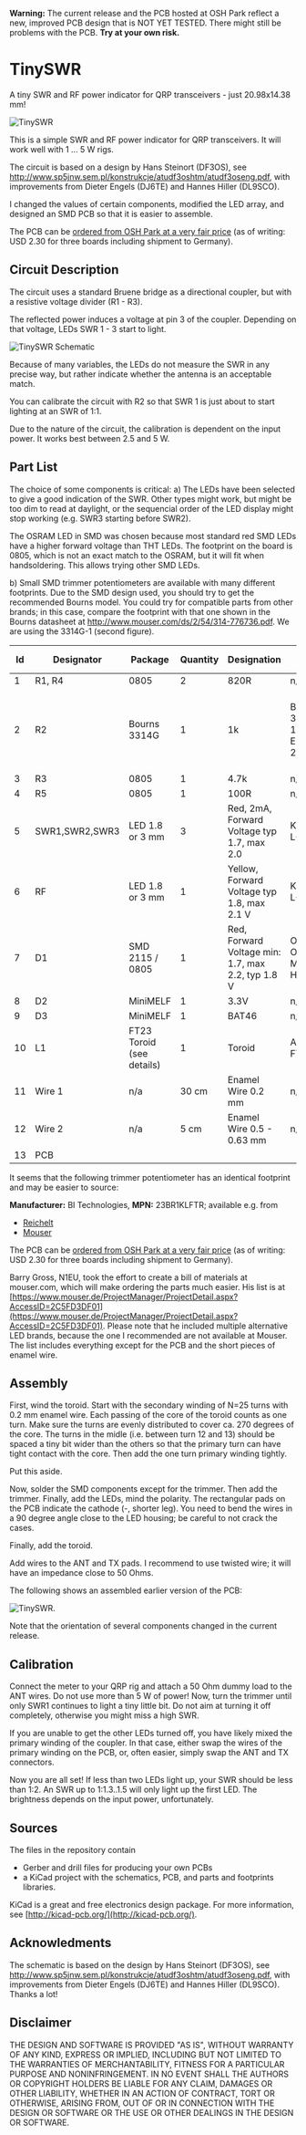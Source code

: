 **Warning:** The current release and the PCB hosted at OSH Park reflect a new, improved PCB design that is NOT YET TESTED. There might still be problems with the PCB. **Try at your own risk.**

# TinySWR
A tiny SWR and RF power indicator for QRP transceivers - just 20.98x14.38 mm!

![TinySWR](https://raw.githubusercontent.com/mfhepp/tinyswr/master/images/tinyswr1.png)

This is a simple SWR and RF power indicator for QRP transceivers. It will work well with 1 ... 5 W rigs.

The circuit is based on a design by Hans Steinort (DF3OS),
see http://www.sp5jnw.sem.pl/konstrukcje/atudf3oshtm/atudf3oseng.pdf,
with improvements from Dieter Engels (DJ6TE) and 
Hannes Hiller (DL9SCO).

I changed the values of certain components, modified the LED array, and designed an SMD PCB so that it is easier to assemble.

The PCB can be [ordered from OSH Park at a very fair price](https://oshpark.com/shared_projects/kZaRTLlD) (as of writing: USD 2.30 for three boards including shipment to Germany).

## Circuit Description ##
The circuit uses a standard Bruene bridge as a directional coupler, but with a resistive voltage divider (R1 - R3).

The reflected power induces a voltage at pin 3 of the coupler. Depending on that voltage, LEDs SWR 1 - 3 start to light.

![TinySWR Schematic](https://raw.githubusercontent.com/mfhepp/tinyswr/master/images/tinyswr-schematic.png)

Because of many variables, the LEDs do not measure the SWR in any precise way, but rather indicate whether the antenna is an acceptable match.

You can calibrate the circuit with R2 so that SWR 1 is just about to start lighting at an SWR of 1:1.

Due to the nature of the circuit, the calibration is dependent on the input power. It works best between 2.5 and 5 W.

## Part List ##
The choice of some components is critical: 
a) The LEDs have been selected to give a good indication of the SWR. Other types might work, but might be too dim to read at daylight, or the sequencial order of the LED display might stop working (e.g. SWR3 starting before SWR2).

The OSRAM LED in SMD was chosen because most standard red SMD LEDs have a higher forward voltage than THT LEDs. The footprint on the board is 0805, which is not an exact match to the OSRAM, but it will fit when handsoldering. This allows trying other SMD LEDs.

b) Small SMD trimmer potentiometers are available with many different footprints. Due to the SMD design used, you should try to get the recommended Bourns model. You could try for compatible parts from other brands; in this case, compare the footprint with that one shown in the Bourns datasheet at http://www.mouser.com/ds/2/54/314-776736.pdf. We are using the 3314G-1 (second figure).

 Id | Designator | Package | Quantity | Designation | MPN | Supplier and Reference |
--- | ---------- | ------- | -------- | ----------- | --- | ---------------------- |
1 | R1, R4 | 0805 | 2 | 820R | n/a | Any | 
2 | R2 | Bourns 3314G | 1 | 1k | Bourns 3314G-1-102E or TT Electronics 23BR1KLFTR | Mouser: 652-3314G-1-102E or 858-23BR1KLFTR; Reichelt: 23B-1,0K| 
3 | R3 | 0805 | 1 | 4.7k | n/a | Any | 
4 | R5 | 0805 | 1 | 100R | n/a | Any | 
5 | SWR1,SWR2,SWR3 | LED 1.8 or 3 mm | 3 | Red, 2mA, Forward Voltage typ 1.7, max 2.0 | KINGBRIGHT L-934LID | Reichelt: LED 3MM 2MA RT | 
6 | RF | LED 1.8 or 3 mm | 1 | Yellow, Forward Voltage typ 1.8, max 2.1 V | KINGBRIGHT L-934LYD | Reichelt: LED 3MM 2MA GE | 
7 | D1 | SMD 2115 / 0805 | 1 | Red, Forward Voltage min: 1.7, max 2.2, typ 1.8 V | OSRAM OPTO LS M67K-H2L1-1-Z  | Reichelt: LS M67K | 
8 | D2 | MiniMELF | 1 | 3.3V | n/a | Any | 
9 | D3 | MiniMELF | 1 | BAT46 | n/a | Any | 
10 | L1 | FT23 Toroid (see details) | 1 | Toroid | Amidon FT23-43 | Reichelt: FT 23-43 | 
11 | Wire 1 | n/a | 30 cm | Enamel Wire 0.2 mm | n/a | Any | 
12 | Wire 2 | n/a | 5 cm | Enamel Wire 0.5 - 0.63 mm | n/a | Any | 
13 | PCB |  |  |  |  |  | 

It seems that the following trimmer potentiometer has an identical footprint and may be easier to source:

**Manufacturer:** BI Technologies, **MPN:** 23BR1KLFTR; available e.g. from 
* [Reichelt](https://www.reichelt.de/Miniaturtrimmer/23B-1-0K/3/index.html?ACTION=3&LA=3&ARTICLE=146082&GROUPID=3131&trstct=vrt_pdn)
* [Mouser](http://www.mouser.de/ProductDetail/TT-Electronics/23BR1KLFTR/)

The PCB can be [ordered from OSH Park at a very fair price](https://oshpark.com/shared_projects/kZaRTLlD) (as of writing: USD 2.30 for three boards including shipment to Germany).

Barry Gross, N1EU, took the effort to create a bill of materials at mouser.com, which will make ordering the parts much easier. His list is at
[https://www.mouser.de/ProjectManager/ProjectDetail.aspx?AccessID=2C5FD3DF01](https://www.mouser.de/ProjectManager/ProjectDetail.aspx?AccessID=2C5FD3DF01). Please note that he included multiple alternative LED brands, because the one I recommended are not available at Mouser. The list includes everything except for the PCB and the short pieces of enamel wire.

## Assembly ##
First, wind the toroid. Start with the secondary winding of N=25 turns with 0.2 mm enamel wire. Each passing of the core of the toroid counts as one turn. Make sure the turns are evenly distributed to cover ca. 270 degrees of the core. The turns in the midle (i.e. between turn 12 and 13) should be spaced a tiny bit wider than the others so that the primary turn can have tight contact with the core. Then add the one turn primary winding tightly.

Put this aside.

Now, solder the SMD components except for the trimmer. Then add the trimmer. Finally, add the LEDs, mind the polarity. The rectangular pads on the PCB indicate the cathode (-, shorter leg). You need to bend the wires in a 90 degree angle close to the LED housing; be careful to not crack the cases.

Finally, add the toroid. 

Add wires to the ANT and TX pads. I recommend to use twisted wire; it will have an impedance close to 50 Ohms.

The following shows an assembled earlier version of the PCB:

![TinySWR](https://raw.githubusercontent.com/mfhepp/tinyswr/master/images/tinyswr-photo.png). 

Note that the orientation of several components changed in the current release.

## Calibration ##
Connect the meter to your QRP rig and attach a 50 Ohm dummy load to the ANT wires. Do not use more than 5 W of power! Now, turn the trimmer until only SWR1 continues to light a tiny little bit. Do not aim at turning it off completely, otherwise you might miss a high SWR.

If you are unable to get the other LEDs turned off, you have likely mixed the primary winding of the coupler. In that case, either swap the wires of the primary winding on the PCB, or, often easier, simply swap the ANT and TX connectors.

Now you are all set! If less than two LEDs light up, your SWR should be less than 1:2. An SWR up to 1:1.3..1.5 will only light up the first LED. The brightness depends on the input power, unfortunately.

## Sources ##
The files in the repository contain 
* Gerber and drill files for producing your own PCBs
* a KiCad project with the schematics, PCB, and parts and footprints libraries.

KiCad is a great and free electronics design package. For more information, see [http://kicad-pcb.org/](http://kicad-pcb.org/).

## Acknowledments ##
The schematic is based on the design by Hans Steinort (DF3OS),
see http://www.sp5jnw.sem.pl/konstrukcje/atudf3oshtm/atudf3oseng.pdf,
with improvements from Dieter Engels (DJ6TE) and 
Hannes Hiller (DL9SCO). Thanks a lot!

## Disclaimer ##
THE DESIGN AND SOFTWARE IS PROVIDED "AS IS", WITHOUT WARRANTY OF ANY KIND, EXPRESS OR IMPLIED, INCLUDING BUT NOT LIMITED TO THE WARRANTIES OF MERCHANTABILITY, FITNESS FOR A PARTICULAR PURPOSE AND NONINFRINGEMENT. IN NO EVENT SHALL THE AUTHORS OR COPYRIGHT HOLDERS BE LIABLE FOR ANY CLAIM, DAMAGES OR OTHER LIABILITY, WHETHER IN AN ACTION OF CONTRACT, TORT OR OTHERWISE, ARISING FROM, OUT OF OR IN CONNECTION WITH THE DESIGN OR SOFTWARE OR THE USE OR OTHER DEALINGS IN THE DESIGN OR SOFTWARE.

